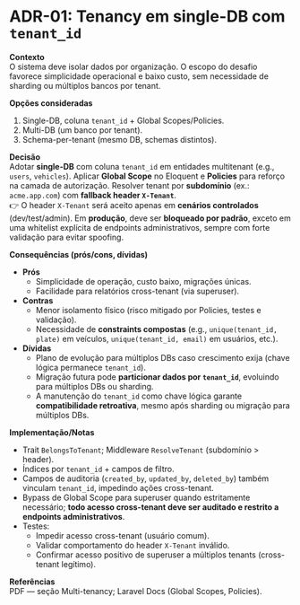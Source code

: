 # ADR-01: Tenancy em single-DB com `tenant_id`

**Contexto**  
O sistema deve isolar dados por organização. O escopo do desafio favorece simplicidade operacional e baixo custo, sem necessidade de sharding ou múltiplos bancos por tenant.

**Opções consideradas**  
1) Single-DB, coluna `tenant_id` + Global Scopes/Policies.  
2) Multi-DB (um banco por tenant).  
3) Schema-per-tenant (mesmo DB, schemas distintos).

**Decisão**  
Adotar **single-DB** com coluna `tenant_id` em entidades multitenant (e.g., `users`, `vehicles`). Aplicar **Global Scope** no Eloquent e **Policies** para reforço na camada de autorização. Resolver tenant por **subdomínio** (ex.: `acme.app.com`) com **fallback header `X-Tenant`**.  
👉 O header `X-Tenant` será aceito apenas em **cenários controlados** (dev/test/admin). Em **produção**, deve ser **bloqueado por padrão**, exceto em uma whitelist explícita de endpoints administrativos, sempre com forte validação para evitar spoofing.

**Consequências (prós/cons, dívidas)**  
* **Prós**  
  * Simplicidade de operação, custo baixo, migrações únicas.  
  * Facilidade para relatórios cross-tenant (via superuser).  
* **Contras**  
  * Menor isolamento físico (risco mitigado por Policies, testes e validação).  
  * Necessidade de **constraints compostas** (e.g., `unique(tenant_id, plate)` em veículos, `unique(tenant_id, email)` em usuários, etc.).  
* **Dívidas**  
  * Plano de evolução para múltiplos DBs caso crescimento exija (chave lógica permanece `tenant_id`).  
  * Migração futura pode **particionar dados por `tenant_id`**, evoluindo para múltiplos DBs ou sharding.  
  * A manutenção do `tenant_id` como chave lógica garante **compatibilidade retroativa**, mesmo após sharding ou migração para múltiplos DBs.

**Implementação/Notas**  
* Trait `BelongsToTenant`; Middleware `ResolveTenant` (subdomínio > header).  
* Índices por `tenant_id` + campos de filtro.  
* Campos de auditoria (`created_by`, `updated_by`, `deleted_by`) também vinculam `tenant_id`, impedindo ações cross-tenant.  
* Bypass de Global Scope para superuser quando estritamente necessário; **todo acesso cross-tenant deve ser auditado e restrito a endpoints administrativos**.  
* Testes:  
  * Impedir acesso cross-tenant (usuário comum).  
  * Validar comportamento do header `X-Tenant` inválido.  
  * Confirmar acesso positivo de superuser a múltiplos tenants (cross-tenant legítimo).  

**Referências**  
PDF — seção Multi-tenancy; Laravel Docs (Global Scopes, Policies).
